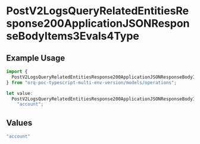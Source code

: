 # PostV2LogsQueryRelatedEntitiesResponse200ApplicationJSONResponseBodyItems3Evals4Type

## Example Usage

```typescript
import {
  PostV2LogsQueryRelatedEntitiesResponse200ApplicationJSONResponseBodyItems3Evals4Type,
} from "orq-poc-typescript-multi-env-version/models/operations";

let value:
  PostV2LogsQueryRelatedEntitiesResponse200ApplicationJSONResponseBodyItems3Evals4Type =
    "account";
```

## Values

```typescript
"account"
```